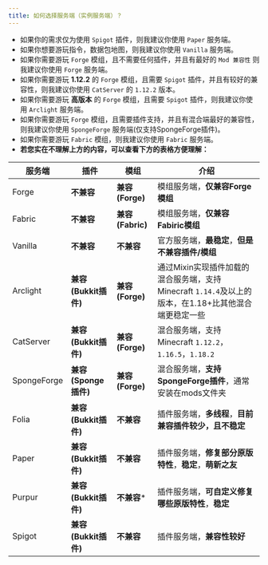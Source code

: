 ```yaml
---
title: 如何选择服务端（实例服务端）？
---
```


- 如果你的需求仅为使用 `Spigot` 插件，则我建议你使用 `Paper` 服务端。
- 如果你想要游玩指令，数据包地图，则我建议你使用 `Vanilla` 服务端。
- 如果你需要游玩 `Forge` 模组，且不需要任何插件，并且有最好的 `Mod 兼容性` 则我建议你使用 `Forge` 服务端。
- 如果你需要游玩 **1.12.2** 的 `Forge` 模组，且需要 `Spigot` 插件，并且有较好的兼容性，则我建议你使用 `CatServer` 的 `1.12.2` 版本。
- 如果你需要游玩 **高版本** 的 `Forge` 模组，且需要 `Spigot` 插件，则我建议你使用 `Arclight` 服务端。
- 如果你需要游玩 `Forge` 模组，且需要插件支持，并且有混合端最好的兼容性，则我建议你使用 `SpongeForge` 服务端(仅支持SpongeForge插件)。
- 如果你需要游玩 `Fabric` 模组，则我建议你使用 `Fabric` 服务端。
- **若您实在不理解上方的内容，可以查看下方的表格方便理解：**

|**服务端**|**插件**|**模组**|**介绍**|  
| ---- | ---- | ---- |  ---- |
|Forge|**不兼容**|**兼容(Forge)**|模组服务端，**仅兼容Forge模组**|
|Fabric|**不兼容**|**兼容(Fabric)**|模组服务端，**仅兼容Fabiric模组**|  
|Vanilla|**不兼容**|**不兼容**|官方服务端，**最稳定**，**但是不兼容插件/模组**|  
|Arclight|**兼容(Bukkit插件)**|**兼容(Forge)**|通过Mixin实现插件加载的混合服务端，支持Minecraft `1.14.4`及以上的版本，在1.18+比其他混合端更稳定一些|  
|CatServer|**兼容(Bukkit插件)**|**兼容(Forge)**|混合服务端，支持Minecraft `1.12.2`，`1.16.5`，`1.18.2`|  
|SpongeForge|**兼容(Sponge插件)**|**兼容(Forge)**|混合服务端，**支持SpongeForge插件**，通常安装在mods文件夹|  
|Folia|**兼容(Bukkit插件)**|**不兼容**|插件服务端，**多线程**，**目前兼容插件较少，且不稳定**|  
|Paper|**兼容(Bukkit插件)**|**不兼容**|插件服务端，**修复部分原版特性**，**稳定**，**萌新之友**|  
|Purpur|**兼容(Bukkit插件)**|**不兼容***|插件服务端，**可自定义修复哪些原版特性**，**稳定**|  
|Spigot|**兼容(Bukkit插件)**|**不兼容**|插件服务端，**兼容性较好**|  
